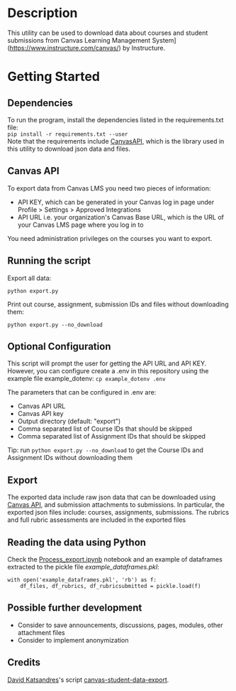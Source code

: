 # Description
This utility can be used to download data about courses and student submissions from Canvas Learning Management System](https://www.instructure.com/canvas/) by Instructure.  


# Getting Started
## Dependencies
To run the program, install the dependencies listed in the requirements.txt file:  
`pip install -r requirements.txt --user`  
Note that the requirements include [CanvasAPI](https://github.com/ucfopen/canvasapi), which is the library used in this utility to download json data and files.  

## Canvas API
To export data from Canvas LMS you need two pieces of information: 
* API KEY, which can be generated in your Canvas log in page under Profile > Settings > Approved Integrations
* API URL i.e. your organization's Canvas Base URL, which is the URL of your Canvas LMS page where you log in to

You need administration privileges on the courses you want to export. 

## Running the script

Export all data:  

`python export.py`

Print out course, assignment, submission IDs and files without downloading them:  

`python export.py --no_download`

## Optional Configuration
This script will prompt the user for getting the API URL and API KEY. 
However, you can configure create a .env in this repository using the example file example_dotenv:
`cp example_dotenv .env`

The parameters that can be configured in .env are:
- Canvas API URL
- Canvas API key
- Output directory (default: "export")
- Comma separated list of Course IDs that should be skipped
- Comma separated list of Assignment IDs that should be skipped

Tip: run `python export.py --no_download` to get the Course IDs and Assignment IDs without downloading them

## Export
The exported data include raw json data that can be downloaded using [Canvas API](https://canvasapi.readthedocs.io/en/latest/index.html), and submission attachments to submissions. 
In particular, the exported json files include: courses, assignments, submissions. The rubrics and full rubric assessments are included in the exported files

## Reading the data using Python
Check the [Process_export.ipynb](https://github.com/aless80/canvas-lms-data-export/blob/master/Process_export.ipynb) notebook and an example of dataframes extracted to the pickle file *example_dataframes.pkl*:
```
with open('example_dataframes.pkl', 'rb') as f: 
	df_files, df_rubrics, df_rubricsubmitted = pickle.load(f)
```

## Possible further development
* Consider to save announcements, discussions, pages, modules, other attachment files
* Consider to implement anonymization

## Credits
[David Katsandres](https://github.com/davekats)'s script [canvas-student-data-export](https://github.com/davekats/canvas-student-data-export). 
